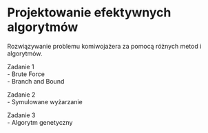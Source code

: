 # Projektowanie efektywnych algorytmów
Rozwiązywanie problemu komiwojażera za pomocą różnych metod i algorytmów. 

Zadanie 1  
     - Brute Force  
     - Branch and Bound  

Zadanie 2  
     - Symulowane wyżarzanie   

Zadanie 3  
     - Algorytm genetyczny  
